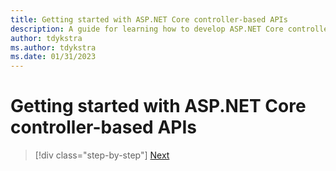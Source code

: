 ```yaml
---
title: Getting started with ASP.NET Core controller-based APIs
description: A guide for learning how to develop ASP.NET Core controller-based web APIs.
author: tdykstra
ms.author: tdykstra
ms.date: 01/31/2023
---
```


# Getting started with ASP.NET Core controller-based APIs

>[!div class="step-by-step"]
>[Next](chapter1.md)
